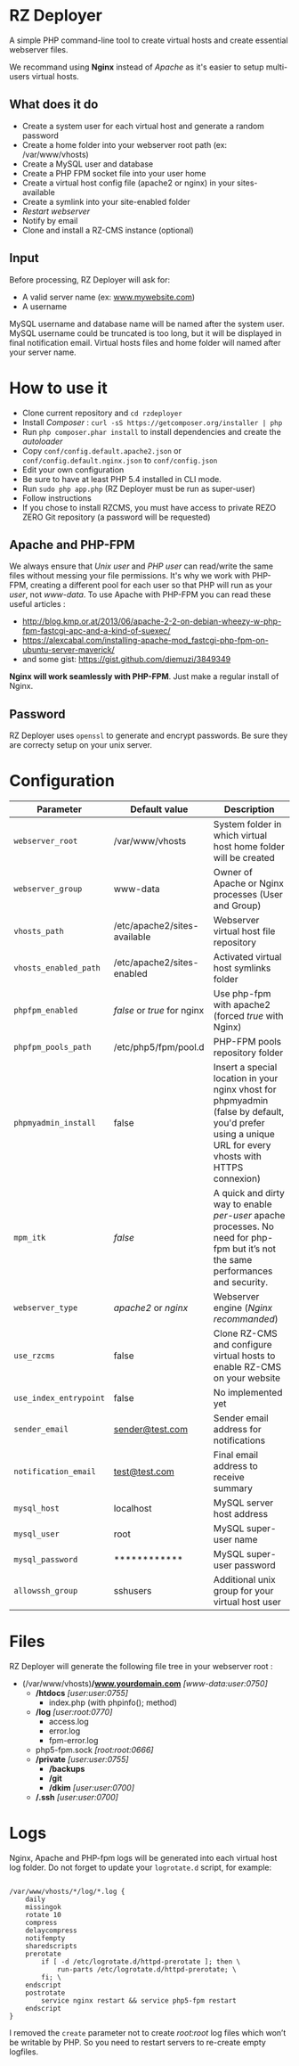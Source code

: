 # RZ Deployer

A simple PHP command-line tool to create virtual hosts and create essential webserver files.

We recommand using **Nginx** instead of *Apache* as it's easier to setup multi-users virtual hosts.

## What does it do

* Create a system user for each virtual host and generate a random password
* Create a home folder into your webserver root path (ex: /var/www/vhosts)
* Create a MySQL user and database
* Create a PHP FPM socket file into your user home
* Create a virtual host config file (apache2 or nginx) in your sites-available
* Create a symlink into your site-enabled folder
* _Restart webserver_
* Notify by email
* Clone and install a RZ-CMS instance (optional)

## Input

Before processing, RZ Deployer will ask for:

* A valid server name (ex: www.mywebsite.com)
* A username

MySQL username and database name will be named after the system user. 
MySQL username could be truncated is too long, but it will be displayed in final notification email.
Virtual hosts files and home folder will named after your server name.

# How to use it

* Clone current repository and `cd rzdeployer`
* Install *Composer* : `curl -sS https://getcomposer.org/installer | php`
* Run `php composer.phar install` to install dependencies and create the *autoloader*
* Copy `conf/config.default.apache2.json` or `conf/config.default.nginx.json` to `conf/config.json`
* Edit your own configuration
* Be sure to have at least PHP 5.4 installed in CLI mode.
* Run `sudo php app.php` (RZ Deployer must be run as super-user)
* Follow instructions
* If you chose to install RZCMS, you must have access to private REZO ZERO Git repository (a password will be requested)

## Apache and PHP-FPM

We always ensure that *Unix user* and *PHP user* can read/write the same files without messing your file permissions. It's why we work with PHP-FPM, creating a different pool for each user so that PHP will run as your *user*, not *www-data*. To use Apache with PHP-FPM you can read these useful articles : 

* http://blog.kmp.or.at/2013/06/apache-2-2-on-debian-wheezy-w-php-fpm-fastcgi-apc-and-a-kind-of-suexec/
* https://alexcabal.com/installing-apache-mod_fastcgi-php-fpm-on-ubuntu-server-maverick/
* and some gist: https://gist.github.com/diemuzi/3849349

**Nginx will work seamlessly with PHP-FPM**. Just make a regular install of Nginx.

## Password

RZ Deployer uses `openssl` to generate and encrypt passwords. Be sure they are correcty setup on your unix server.

# Configuration

Parameter                | Default value                | Description  
-------------------------|------------------------------| ------------
`webserver_root` 	     | /var/www/vhosts              | System folder in which virtual host home folder will be created
`webserver_group` 	     | www-data                     | Owner of Apache or Nginx processes (User and Group)
`vhosts_path` 	         | /etc/apache2/sites-available | Webserver virtual host file repository
`vhosts_enabled_path`    | /etc/apache2/sites-enabled   | Activated virtual host symlinks folder
`phpfpm_enabled` 	     | *false* or *true* for nginx  | Use php-fpm with apache2 (forced *true* with Nginx)
`phpfpm_pools_path` 	 | /etc/php5/fpm/pool.d         | PHP-FPM pools repository folder
`phpmyadmin_install`     | false                        | Insert a special location in your nginx vhost for phpmyadmin (false by default, you'd prefer using a unique URL for every vhosts with HTTPS connexion)
`mpm_itk`                | *false*                      | A quick and dirty way to enable *per-user* apache processes. No need for php-fpm but it’s not the same performances and security.
`webserver_type` 	     | *apache2*  or *nginx*        | Webserver engine (*Nginx recommanded*)
`use_rzcms` 	         | false                        | Clone RZ-CMS and configure virtual hosts to enable RZ-CMS on your website
`use_index_entrypoint`   | false                        | No implemented yet
`sender_email` 	         | sender@test.com              | Sender email address for notifications
`notification_email` 	 | test@test.com                | Final email address to receive summary
`mysql_host` 	         | localhost                    | MySQL server host address
`mysql_user` 	         | root                         | MySQL super-user name
`mysql_password` 	     | ************                 | MySQL super-user password
`allowssh_group` 	     | sshusers                     | Additional unix group for your virtual host user

# Files

RZ Deployer will generate the following file tree in your webserver root : 

* (/var/www/vhosts)**/www.yourdomain.com** *[www-data:user:0750]*
    * **/htdocs** *[user:user:0755]*
        * index.php (with phpinfo(); method)
    * **/log** *[user:root:0770]*
        * access.log
        * error.log
        * fpm-error.log
    * php5-fpm.sock *[root:root:0666]*
    * **/private** *[user:user:0755]*
        * **/backups**
        * **/git**
        * **/dkim** *[user:user:0700]*
    * **/.ssh** *[user:user:0700]*


# Logs

Nginx, Apache and PHP-fpm logs will be generated into each virtual host log folder.
Do not forget to update your `logrotate.d` script, for example:

<pre><code>
/var/www/vhosts/*/log/*.log {
    daily
    missingok
    rotate 10
    compress
    delaycompress
    notifempty
    sharedscripts
    prerotate
        if [ -d /etc/logrotate.d/httpd-prerotate ]; then \
            run-parts /etc/logrotate.d/httpd-prerotate; \
        fi; \
    endscript
    postrotate
        service nginx restart && service php5-fpm restart
    endscript
}
</code></pre>

I removed the `create` parameter not to create *root:root* log files which won’t be writable by PHP. So you need to restart servers to re-create empty logfiles.
